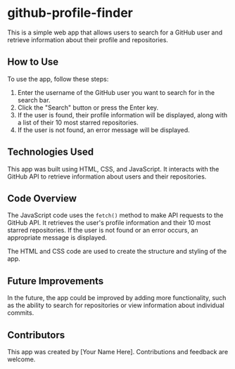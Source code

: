 # github-profile-finder

This is a simple web app that allows users to search for a GitHub user and retrieve information about their profile and repositories.

## How to Use

To use the app, follow these steps:

1. Enter the username of the GitHub user you want to search for in the search bar.
2. Click the "Search" button or press the Enter key.
3. If the user is found, their profile information will be displayed, along with a list of their 10 most starred repositories.
4. If the user is not found, an error message will be displayed.

## Technologies Used

This app was built using HTML, CSS, and JavaScript. It interacts with the GitHub API to retrieve information about users and their repositories.

## Code Overview

The JavaScript code uses the `fetch()` method to make API requests to the GitHub API. It retrieves the user's profile information and their 10 most starred repositories. If the user is not found or an error occurs, an appropriate message is displayed.

The HTML and CSS code are used to create the structure and styling of the app.

## Future Improvements

In the future, the app could be improved by adding more functionality, such as the ability to search for repositories or view information about individual commits.

## Contributors

This app was created by [Your Name Here]. Contributions and feedback are welcome.

